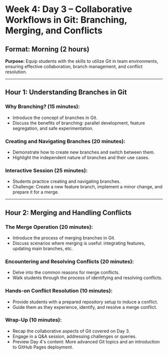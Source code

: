# Week 4: Day 3 – Collaborative Workflows in Git: Branching, Merging, and Conflicts

## Format: Morning (2 hours)

**Purpose:** Equip students with the skills to utilize Git in team environments, ensuring effective collaboration, branch management, and conflict resolution.

---

## Hour 1: Understanding Branches in Git

### Why Branching? (15 minutes):

- Introduce the concept of branches in Git.
- Discuss the benefits of branching: parallel development, feature segregation, and safe experimentation.

### Creating and Navigating Branches (20 minutes):

- Demonstrate how to create new branches and switch between them.
- Highlight the independent nature of branches and their use cases.

### Interactive Session (25 minutes):

- Students practice creating and navigating branches.
- Challenge: Create a new feature branch, implement a minor change, and prepare it for a merge.

---

## Hour 2: Merging and Handling Conflicts

### The Merge Operation (20 minutes):

- Introduce the process of merging branches in Git.
- Discuss scenarios where merging is useful: integrating features, updating main branches, etc.

### Encountering and Resolving Conflicts (20 minutes):

- Delve into the common reasons for merge conflicts.
- Walk students through the process of identifying and resolving conflicts.

### Hands-on Conflict Resolution (10 minutes):

- Provide students with a prepared repository setup to induce a conflict.
- Guide them as they experience, identify, and resolve a merge conflict.

### Wrap-Up (10 minutes):

- Recap the collaborative aspects of Git covered on Day 3.
- Engage in a Q&A session, addressing challenges or queries.
- Preview Day 4's content: More advanced Git topics and an introduction to GitHub Pages deployment.
